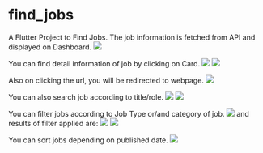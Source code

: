 # find_jobs

A Flutter Project to Find Jobs. The job information is fetched from API and displayed on Dashboard.
<img src="images/Dashboard.png">

You can find detail information of job by clicking on Card.
<img src="images/DetailDescription.png"> <img src="images/DetailDescription1.png">

Also on clicking the url, you will be redirected to webpage.
<img src="images/WebData.png">

You can also search job according to title/role.
<img src="images/searching.png"> <img src="images/SearchResults.png">

You can filter jobs according to Job Type or/and category of job.
<img src="images/FilterOptions.png">
and results of filter applied are:
<img src="images/FilterResult.png"> <img src="images/FilterResult1.png">

You can sort jobs depending on published date.
<img src="images/dateSorting.png">

